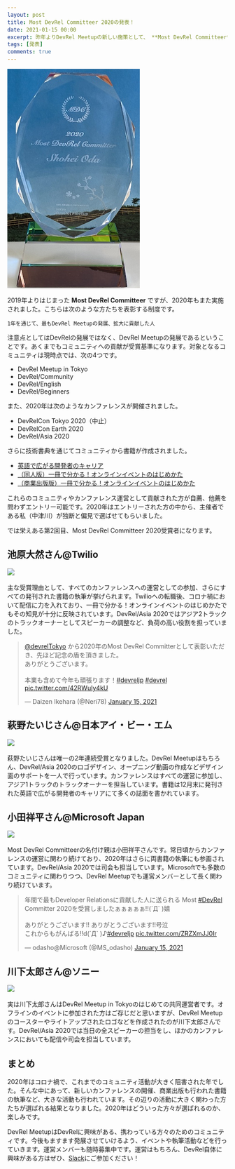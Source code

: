 ```yaml
---
layout: post
title: Most DevRel Committeer 2020の発表！
date: 2021-01-15 00:00
excerpt: 昨年よりDevRel Meetupの新しい施策として、 **Most DevRel Committeer** を開始しました。2020年受賞者を発表します！
tags: [発表]
comments: true
---
```


![](/assets/img/blog/committee-2020.jpg)

2019年よりはじまった **Most DevRel Committeer** ですが、2020年もまた実施されました。こちらは次のような方たちを表彰する制度です。

```
1年を通じて、最もDevRel Meetupの発展、拡大に貢献した人
```

注意点としてはDevRelの発展ではなく、DevRel Meetupの発展であるということです。あくまでもコミュニティへの貢献が受賞基準になります。対象となるコミュニティは現時点では、次の4つです。

- DevRel Meetup in Tokyo
- DevRel/Community
- DevRel/English
- DevRel/Beginners

また、2020年は次のようなカンファレンスが開催されました。

- DevRelCon Tokyo 2020（中止）
- DevRelCon Earth 2020
- DevRel/Asia 2020

さらに技術書典を通じてコミュニティから書籍が作成されました。

- [英語で広がる開発者のキャリア](https://techbookfest.org/product/5638666120593408?productVariantID=6252053938569216)
- [（同人版）一冊で分かる！オンラインイベントのはじめかた](https://techbookfest.org/product/5658893621395456?productVariantID=4949156449746944)
- [（商業出版版）一冊で分かる！オンラインイベントのはじめかた](https://www.amazon.co.jp/dp/4844379291/)

これらのコミュニティやカンファレンス運営として貢献された方が自薦、他薦を問わずエントリー可能です。2020年はエントリーされた方の中から、主催者である私（中津川）が独断と偏見で選ばせてもらいました。

では栄えある第2回目、Most DevRel Committeer 2020受賞者になります。

## 池原大然さん@Twilio

<img src="https://devrel.dev/asia-2020/assets/images/organizers/daizen.jpg" width="200px" />

主な受賞理由として、すべてのカンファレンスへの運営としての参加、さらにすべての発刊された書籍の執筆が挙げられます。Twilioへの転職後、コロナ禍において配信に力を入れており、一冊で分かる！オンラインイベントのはじめかたでもその知見が十分に反映されています。DevRel/Asia 2020ではアジア2トラックのトラックオーナーとしてスピーカーの調整など、負荷の高い役割を担っていました。

<blockquote class="twitter-tweet"><p lang="ja" dir="ltr">⁦<a href="https://twitter.com/devrelTokyo?ref_src=twsrc%5Etfw">@devrelTokyo</a>⁩ から2020年のMost DevRel Committerとして表彰いただき、先ほど記念の盾を頂きました。<br>ありがとうございます。<br><br>本業も含めて今年も頑張ります！<a href="https://twitter.com/hashtag/devreljp?src=hash&amp;ref_src=twsrc%5Etfw">#devreljp</a> <a href="https://twitter.com/hashtag/devrel?src=hash&amp;ref_src=twsrc%5Etfw">#devrel</a> <a href="https://t.co/42RWuIy4kU">pic.twitter.com/42RWuIy4kU</a></p>&mdash; Daizen Ikehara (@Neri78) <a href="https://twitter.com/Neri78/status/1349983050747138048?ref_src=twsrc%5Etfw">January 15, 2021</a></blockquote> <script async src="https://platform.twitter.com/widgets.js" charset="utf-8"></script>

## 萩野たいじさん@日本アイ・ビー・エム

<img src="https://devrel.tokyo/japan-2019/assets/img/speakers/taiji.jpg" width="200px" />

萩野たいじさんは唯一の2年連続受賞となりました。DevRel Meetupはもちろん、DevRel/Asia 2020のロゴデザイン、オープニング動画の作成などデザイン面のサポートを一人で行っています。カンファレンスはすべての運営に参加し、アジア1トラックのトラックオーナーを担当しています。書籍は12月末に発刊された英語で広がる開発者のキャリアにて多くの誌面を書かれています。

## 小田祥平さん@Microsoft Japan

<img src="https://devrel.dev/asia-2020/assets/images/organizers/odasho.jpg" width="200px" />

Most DevRel Committeerの名付け親は小田祥平さんです。常日頃からカンファレンスの運営に関わり続けており、2020年はさらに両書籍の執筆にも参画されています。DevRel/Asia 2020では司会も担当しています。Microsoftでも多数のコミュニティに関わりつつ、DevRel Meetupでも運営メンバーとして長く関わり続けています。

<blockquote class="twitter-tweet"><p lang="ja" dir="ltr">年間で最もDeveloper Relationsに貢献した人に送られる Most <a href="https://twitter.com/hashtag/DevRel?src=hash&amp;ref_src=twsrc%5Etfw">#DevRel</a> Committer 2020を受賞しましたぁぁぁぁぁ‼︎(´Д` )嬉<br><br>ありがとうございます‼︎ ありがとうございます‼︎号泣<br>これからもがんばる‼︎d(´Д` )♪<a href="https://twitter.com/hashtag/devreljp?src=hash&amp;ref_src=twsrc%5Etfw">#devreljp</a> <a href="https://t.co/ZRZXmJJ0Ir">pic.twitter.com/ZRZXmJJ0Ir</a></p>&mdash; odasho@Microsoft (@MS_odasho) <a href="https://twitter.com/MS_odasho/status/1350009958130044929?ref_src=twsrc%5Etfw">January 15, 2021</a></blockquote> <script async src="https://platform.twitter.com/widgets.js" charset="utf-8"></script>

## 川下太郎さん@ソニー

<img src="https://devrel.dev/asia-2020/assets/images/organizers/tarotaro.jpg" width="200px" />

実は川下太郎さんはDevRel Meetup in Tokyoのはじめての共同運営者です。オフラインのイベントに参加された方はご存じだと思いますが、DevRel Meetupのコースターやライトアップされたロゴなどを作成されたのが川下太郎さんです。DevRel/Asia 2020では当日の全スピーカーの担当をし、ほかのカンファレンスにおいても配信や司会を担当しています。

## まとめ

2020年はコロナ禍で、これまでのコミュニティ活動が大きく阻害された年でした。そんな中にあって、新しいカンファレンスの開催、商業出版も行われた書籍の執筆など、大きな活動も行われています。その辺りの活動に大きく関わった方たちが選ばれる結果となりました。2020年はどういった方々が選ばれるのか、楽しみです。

DevRel MeetupはDevRelに興味がある、携わっている方々のためのコミュニティです。今後もますます発展させていけるよう、イベントや執筆活動などを行っていきます。運営メンバーも随時募集中です。運営はもちろん、DevRel自体に興味がある方はぜひ、[Slack](/)にご参加ください！
